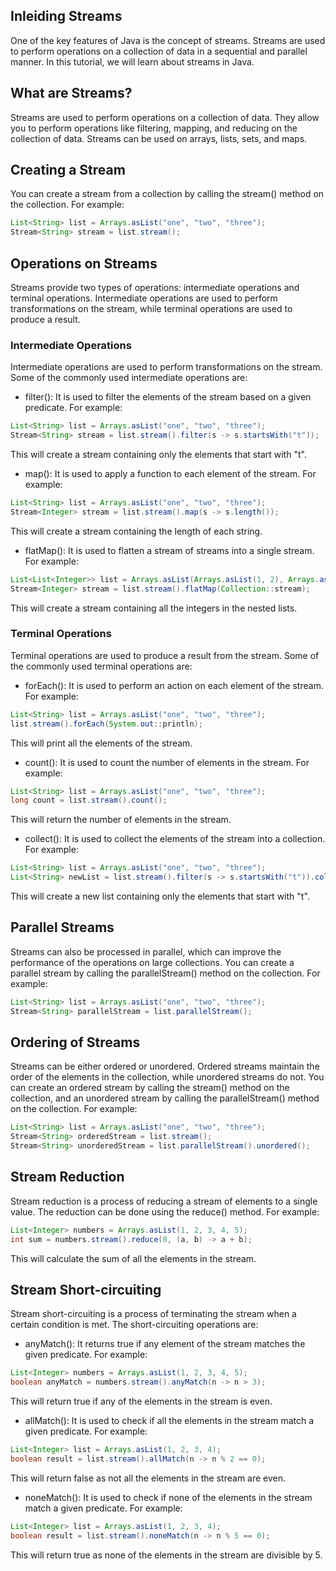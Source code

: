 
## Inleiding Streams

One of the key features of Java is the concept of streams. Streams are used to perform operations on a collection of data in a sequential and parallel manner. In this tutorial, we will learn about streams in Java.

## What are Streams?

Streams are used to perform operations on a collection of data. They allow you to perform operations like filtering, mapping, and reducing on the collection of data. Streams can be used on arrays, lists, sets, and maps.

## Creating a Stream

You can create a stream from a collection by calling the stream() method on the collection. For example:

```java
List<String> list = Arrays.asList("one", "two", "three");
Stream<String> stream = list.stream();
```

## Operations on Streams

Streams provide two types of operations: intermediate operations and terminal operations. Intermediate operations are used to perform transformations on the stream, while terminal operations are used to produce a result.

### Intermediate Operations

Intermediate operations are used to perform transformations on the stream. Some of the commonly used intermediate operations are:

-   filter(): It is used to filter the elements of the stream based on a given predicate. For example:

```java
List<String> list = Arrays.asList("one", "two", "three");
Stream<String> stream = list.stream().filter(s -> s.startsWith("t"));
```

This will create a stream containing only the elements that start with "t".

-   map(): It is used to apply a function to each element of the stream. For example:

```java
List<String> list = Arrays.asList("one", "two", "three");
Stream<Integer> stream = list.stream().map(s -> s.length());
```

This will create a stream containing the length of each string.

-   flatMap(): It is used to flatten a stream of streams into a single stream. For example:

```java
List<List<Integer>> list = Arrays.asList(Arrays.asList(1, 2), Arrays.asList(3, 4));
Stream<Integer> stream = list.stream().flatMap(Collection::stream);
```

This will create a stream containing all the integers in the nested lists.

### Terminal Operations

Terminal operations are used to produce a result from the stream. Some of the commonly used terminal operations are:

-   forEach(): It is used to perform an action on each element of the stream. For example:

```java
List<String> list = Arrays.asList("one", "two", "three");
list.stream().forEach(System.out::println);
```

This will print all the elements of the stream.

-   count(): It is used to count the number of elements in the stream. For example:

```java
List<String> list = Arrays.asList("one", "two", "three");
long count = list.stream().count();
```

This will return the number of elements in the stream.

-   collect(): It is used to collect the elements of the stream into a collection. For example:

```java
List<String> list = Arrays.asList("one", "two", "three");
List<String> newList = list.stream().filter(s -> s.startsWith("t")).collect(Collectors.toList());
```

This will create a new list containing only the elements that start with "t".

## Parallel Streams

Streams can also be processed in parallel, which can improve the performance of the operations on large collections. You can create a parallel stream by calling the parallelStream() method on the collection. For example:

```java
List<String> list = Arrays.asList("one", "two", "three");
Stream<String> parallelStream = list.parallelStream();
```

## Ordering of Streams

Streams can be either ordered or unordered. Ordered streams maintain the order of the elements in the collection, while unordered streams do not. You can create an ordered stream by calling the stream() method on the collection, and an unordered stream by calling the parallelStream() method on the collection. For example:

```java
List<String> list = Arrays.asList("one", "two", "three");
Stream<String> orderedStream = list.stream();
Stream<String> unorderedStream = list.parallelStream().unordered();
```

## Stream Reduction

Stream reduction is a process of reducing a stream of elements to a single value. The reduction can be done using the reduce() method. For example:

```java
List<Integer> numbers = Arrays.asList(1, 2, 3, 4, 5);
int sum = numbers.stream().reduce(0, (a, b) -> a + b);
```

This will calculate the sum of all the elements in the stream.

## Stream Short-circuiting

Stream short-circuiting is a process of terminating the stream when a certain condition is met. The short-circuiting operations are:

-   anyMatch(): It returns true if any element of the stream matches the given predicate. For example:

```java
List<Integer> numbers = Arrays.asList(1, 2, 3, 4, 5);
boolean anyMatch = numbers.stream().anyMatch(n -> n > 3);
```

This will return true if any of the elements in the stream is even.

-   allMatch(): It is used to check if all the elements in the stream match a given predicate. For example:

```java
List<Integer> list = Arrays.asList(1, 2, 3, 4);
boolean result = list.stream().allMatch(n -> n % 2 == 0);
```

This will return false as not all the elements in the stream are even.

-   noneMatch(): It is used to check if none of the elements in the stream match a given predicate. For example:

```java
List<Integer> list = Arrays.asList(1, 2, 3, 4);
boolean result = list.stream().noneMatch(n -> n % 5 == 0);
```

This will return true as none of the elements in the stream are divisible by 5.
